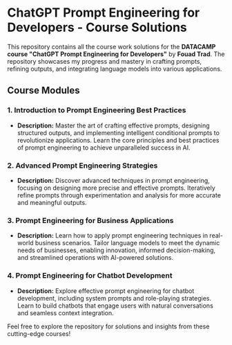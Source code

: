 # ChatGPT Prompt Engineering for Developers - Course Solutions

This repository contains all the course work solutions for the **DATACAMP course "ChatGPT Prompt Engineering for Developers"** by **Fouad Trad**. The repository showcases my progress and mastery in crafting prompts, refining outputs, and integrating language models into various applications.

## Course Modules

### 1. **Introduction to Prompt Engineering Best Practices** 
   - **Description:** Master the art of crafting effective prompts, designing structured outputs, and implementing intelligent conditional prompts to revolutionize applications. Learn the core principles and best practices of prompt engineering to achieve unparalleled success in AI.

### 2. **Advanced Prompt Engineering Strategies**
   - **Description:** Discover advanced techniques in prompt engineering, focusing on designing more precise and effective prompts. Iteratively refine prompts through experimentation and analysis for more accurate and meaningful outputs.

### 3. **Prompt Engineering for Business Applications**
   - **Description:** Learn how to apply prompt engineering techniques in real-world business scenarios. Tailor language models to meet the dynamic needs of businesses, enabling innovation, informed decision-making, and streamlined operations with AI-powered solutions.

### 4. **Prompt Engineering for Chatbot Development**
   - **Description:** Explore effective prompt engineering for chatbot development, including system prompts and role-playing strategies. Learn to build chatbots that engage users with natural conversations and seamless context integration.

Feel free to explore the repository for solutions and insights from these cutting-edge courses!
